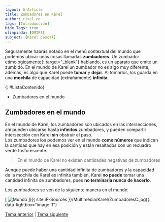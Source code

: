 ```yaml
---
layout: G-Article
title: Zumbadores en Karel
author: rivel_co
tags: [Introducción]
Hide_Tags: true
olimpiada: [OMIPS]
subject: [Karel pascal]
---
```


Seguramente habrás notado en el menú contextual del mundo que podemos ubicar unas cosas llamadas **zumbadores**. Un zumbador [etimológicamente](http://definicion.de/etimologia/){: target="_blank"} hablando, es un aparato que emite un zumbido. En el mundo de Karel un zumbador no es algo muy diferente, además, es algo que Karel puede **tomar** y **dejar**. Al tomarlos, los guarda en una **mochila** de capacidad (<s>extrañamente</s>) **infinita**.

{: #ListaContenido}
- Zumbadores en el mundo

## Zumbadores en el mundo

En el mundo de Karel, los zumbadores son ubicados en las intersecciones, ahí pueden ubicarse hasta **infinitos** zumbadores, y pueden compartir intersección con Karel **sin** obstruir el paso. <br>
Los zumbadores los podemos ver en el mundo **como números** que indican la cantidad que hay en esa posición y están resaltados con un recuadro verde fosforescente.

> En el mundo de Karel no existen cantidades negativas de zumbadores

Aunque puede haber una cantidad infinita de zumbadores y la capacidad de la mochila de Karel es infinita también, Karel **no puede** tomar una cantidad infinita de zumbadores, pues **no terminaría nunca de hacerlo**.

Los zumbadores se ven de la siguiente manera en el mundo:

[<picture>
	<source media="(min-width: 700px)" srcset="{{ site.iP-Sources }}/Multimedia/Karel/Zumbadores.jpg">
	<img class="Imagen" src="{{ site.iP-Sources }}/Multimedia/Karel/ZumbadoresC.jpg" alt="Mundo">
</picture>]({{ site.iP-Sources }}/Multimedia/Karel/ZumbadoresC.jpg){: data-lightbox="image-1"}

<div class="Nav">
	<a href="{{ site.baseurl }}/Karel/Principio/Mundo/">Tema anterior</a> | <a href="{{ site.baseurl }}/Karel/Principio/Simulador/">Tema siguiente</a>
</div>